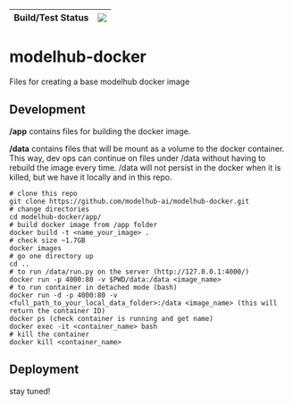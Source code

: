| Build/Test Status | [![](https://travis-ci.org/modelhub-ai/modelhub-docker.svg?branch=master)](https://travis-ci.org/modelhub-ai/modelhub-docker) |
| --- | --- |

# modelhub-docker
Files for creating a base modelhub docker image

## Development
**/app** contains files for building the docker image.

**/data** contains files that will be mount as a volume to the docker container. This way, dev ops can continue on files under /data without having to rebuild the image every time. /data will not persist in the docker when it is killed, but we have it locally and in this repo.


```
# clone this repo
git clone https://github.com/modelhub-ai/modelhub-docker.git
# change directories
cd modelhub-docker/app/
# build docker image from /app folder
docker build -t <name_your_image> .
# check size ~1.7GB
docker images
# go one directory up
cd ..
# to run /data/run.py on the server (http://127.0.0.1:4000/)
docker run -p 4000:80 -v $PWD/data:/data <image_name>
# to run container in detached mode (bash)
docker run -d -p 4000:80 -v <full_path_to_your_local_data_folder>:/data <image_name> (this will return the container ID)
docker ps (check container is running and get name)
docker exec -it <container_name> bash
# kill the container
docker kill <container_name>
```

## Deployment
stay tuned!
